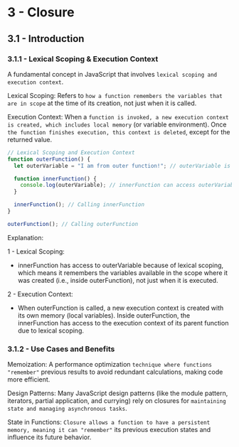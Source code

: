 # 3 - Closure

## 3.1 - Introduction

### 3.1.1 - Lexical Scoping & Execution Context

A fundamental concept in JavaScript that involves `lexical scoping and execution context`.

Lexical Scoping: Refers to `how a function remembers the variables that are in scope` at the time of its creation, not just when it is called.

Execution Context: When a `function is invoked, a new execution context is created, which includes local memory` (or variable environment). Once `the function finishes execution, this context is deleted`, except for the returned value.

```js
// Lexical Scoping and Execution Context
function outerFunction() {
  let outerVariable = "I am from outer function!"; // outerVariable is in the lexical scope of outerFunction

  function innerFunction() {
    console.log(outerVariable); // innerFunction can access outerVariable due to lexical scoping
  }

  innerFunction(); // Calling innerFunction
}

outerFunction(); // Calling outerFunction
```

Explanation:

1 - Lexical Scoping:

- innerFunction has access to outerVariable because of lexical scoping, which means it remembers the variables available in the scope where it was created (i.e., inside outerFunction), not just when it is executed.

2 - Execution Context:

- When outerFunction is called, a new execution context is created with its own memory (local variables). Inside outerFunction, the innerFunction has access to the execution context of its parent function due to lexical scoping.

### 3.1.2 - Use Cases and Benefits

Memoization: A performance optimization `technique where functions "remember"` previous results to avoid redundant calculations, making code more efficient.

Design Patterns: Many JavaScript design patterns (like the module pattern, iterators, partial application, and currying) rely on closures for `maintaining state and managing asynchronous tasks`.

State in Functions: `Closure allows a function to have a persistent memory, meaning it can "remember"` its previous execution states and influence its future behavior.